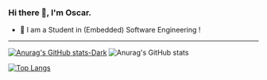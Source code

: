### Hi there 👋, I'm Oscar.

- 🔭 I am a Student in (Embedded) Software Engineering !

----

[![Anurag's GitHub stats-Dark](https://github-readme-stats.vercel.app/api?username=Ra5c0&show_icons=true&theme=dark#gh-dark-mode-only)](https://github.com/anuraghazra/github-readme-stats)
![Anurag's GitHub stats](https://github-readme-stats.vercel.app/api?username=Ra5c0&show_icons=true&theme=shades-of-purple)

[![Top Langs](https://github-readme-stats.vercel.app/api/top-langs/?username=Ra5c0&layout=compact&theme=shades-of-purple&langs_count=10)](https://github.com/anuraghazra/github-readme-stats)

